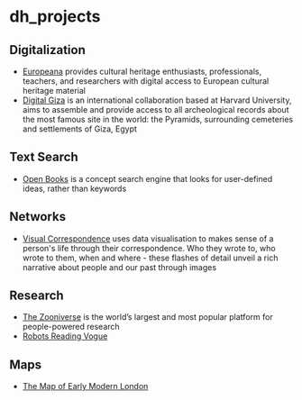 # dh_projects
## Digitalization
- [Europeana](https://www.europeana.eu/) provides cultural heritage enthusiasts, professionals, teachers, and researchers with digital access to European cultural heritage material
- [Digital Giza](http://giza.fas.harvard.edu/) is an international collaboration based at Harvard University, aims to assemble and provide access to all archeological records about the most famous site in the world: the Pyramids, surrounding cemeteries and settlements of Giza, Egypt
## Text Search
- [Open Books](https://scholar.harvard.edu/stephenosadetz/digitalresearch) is a concept search engine that looks for user-defined ideas, rather than keywords
## Networks
- [Visual Correspondence](https://www.correspondence.ie/) uses data visualisation to makes sense of a person's life through their correspondence. Who they wrote to, who wrote to them, when and where - these flashes of detail unveil a rich narrative about people and our past through images
## Research
- [The Zooniverse](https://www.zooniverse.org/) is the world’s largest and most popular platform for people-powered research
- [Robots Reading Vogue](http://dh.library.yale.edu/projects/vogue/)
## Maps
- [The Map of Early Modern London](https://mapoflondon.uvic.ca/)
